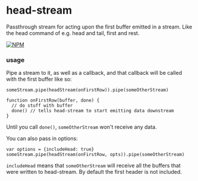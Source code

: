 # head-stream

Passthrough stream for acting upon the first buffer emitted in a stream. Like the head command of e.g. head and tail, first and rest.

[![NPM](https://nodei.co/npm/head-stream.png)](https://nodei.co/npm/head-stream/)

### usage

Pipe a stream to it, as well as a callback, and that callback will be called with the first buffer like so:

```
someStream.pipe(headStream(onFirstRow)).pipe(someOtherStream)

function onFirstRow(buffer, done) {
  // do stuff with buffer
  done() // tells head-stream to start emitting data downstream
}
```

Until you call `done()`, `someOtherStream` won't receive any data.

You can also pass in options:

```
var options = {includeHead: true}
someStream.pipe(headStream(onFirstRow, opts)).pipe(someOtherStream)
```

`includeHead` means that `someOtherStream` will receive all the buffers that were written to head-stream. By default the first header is not included.

